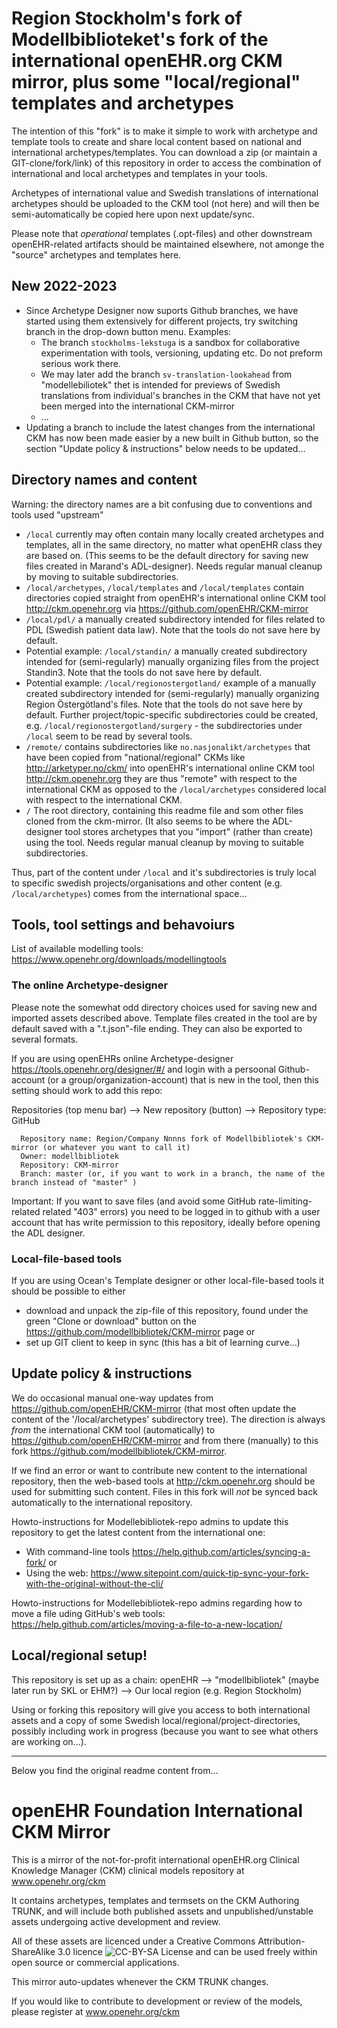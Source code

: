 Region Stockholm's fork of Modellbiblioteket's fork of the international openEHR.org CKM mirror, plus some "local/regional" templates and archetypes
===========================================================================================================
The intention of this  "fork" is to make it simple to work with archetype and template tools to create and share local content based on national and international archetypes/templates. You can download a zip (or maintain a GIT-clone/fork/link) of this repository in order to access the combination of international and local archetypes and templates in your tools.

Archetypes of international value and Swedish translations of international archetypes should be uploaded to the CKM tool (not here) and will then be semi-automatically be copied here upon next update/sync.

Please note that _operational_ templates (.opt-files) and other downstream openEHR-related artifacts should be maintained elsewhere, not amonge the "source" archetypes and templates here.

New 2022-2023
-------------
* Since Archetype Designer now suports Github branches, we have started using them extensively for different  projects, try switching branch in the drop-down button menu. Examples:
    * The branch `stockholms-lekstuga` is a sandbox for collaborative experimentation with tools, versioning, updating etc. Do not preform serious work there.
    * We may later add the branch `sv-translation-lookahead` from "modellebiliotek" thet is intended for previews of Swedish translations from individual's branches in the CKM that have not yet been merged into the international CKM-mirror
    * ...
* Updating a branch to include the latest changes from the international CKM has now been made easier by a new built in Github button, so the section "Update policy & instructions" below needs to be updated...

Directory names and content
---------------------------
Warning: the directory names are a bit confusing due to conventions and tools used "upstream"

* `/local`  currently may often contain many locally created archetypes and templates, all in the same directory, no matter what openEHR class they are based on. (This seems to be the default directory for saving new files created in Marand's ADL-designer). Needs regular manual cleanup by moving to suitable subdirectories.
* `/local/archetypes`, `/local/templates` and `/local/templates` contain directories copied straight from openEHR's international online CKM tool http://ckm.openehr.org via https://github.com/openEHR/CKM-mirror
* `/local/pdl/` a manually created subdirectory intended for files related to PDL (Swedish patient data law). Note that the tools do not save here by default.
* Potential example: `/local/standin/` a manually created subdirectory intended for (semi-regularly) manually organizing files from the project Standin3. Note that the tools do not save here by default.
* Potential example: `/local/regionostergotland/` example of a manually created subdirectory intended for (semi-regularly) manually organizing Region Östergötland's files. Note that the tools do not save here by default. Further project/topic-specific subdirectories could be created, e.g. `/local/regionostergotland/surgery` - the subdirectories under `/local` seem to be read by several tools.
* `/remote/` contains subdirectories like `no.nasjonalikt/archetypes` that have been copied from "national/regional" CKMs like http://arketyper.no/ckm/ into openEHR's international online CKM tool http://ckm.openehr.org they are thus "remote" with respect to the international CKM as opposed to the `/local/archetypes` considered local with respect to the international CKM. 
* `/` The root directory, containing this readme file and som other files cloned from the ckm-mirror. (It also seems to be where the ADL-designer tool stores archetypes that you "import" (rather than create) using the tool. Needs regular manual cleanup by moving to suitable subdirectories.

Thus, part of the content under `/local` and it's subdirectories is truly local to specific swedish projects/organisations and other content (e.g. `/local/archetypes`) comes from the international space...

Tools, tool settings and behavoiurs
-----------------------------------
List of available modelling tools: https://www.openehr.org/downloads/modellingtools

### The online Archetype-designer
Please note the somewhat odd directory choices used for saving new and imported assets described above. Template files created in the tool are by default saved with a ".t.json"-file ending. They can also be exported to several formats.

If you are using openEHRs online Archetype-designer https://tools.openehr.org/designer/#/ and login with a persoonal Github-account (or a group/organization-account) that is new in the tool, then this setting should work to add this repo:

Repositories (top menu bar) --> New repository (button) --> Repository type: GitHub
```
  Repository name: Region/Company Nnnns fork of Modellbibliotek's CKM-mirror (or whatever you want to call it)  
  Owner: modellbibliotek
  Repository: CKM-mirror
  Branch: master (or, if you want to work in a branch, the name of the branch instead of "master" )
```

Important: If you want to save files (and avoid some GitHub rate-limiting-related related "403" errors) you need to be logged in to github with a user account that has write permission to this repository, ideally before opening the ADL designer.

### Local-file-based tools
If you are using Ocean's Template designer or other local-file-based tools it should be possible to either 
* download and unpack the zip-file of this repository, found under the green "Clone or download" button on the https://github.com/modellbibliotek/CKM-mirror page or
* set up GIT client to keep in sync (this has a bit of learning curve...)

Update policy & instructions
----------------------------
We do occasional manual one-way updates from https://github.com/openEHR/CKM-mirror (that most often update the content of the '/local/archetypes' subdirectory tree). The direction is always _from_ the international CKM tool (automatically) to https://github.com/openEHR/CKM-mirror and from there (manually) to this fork https://github.com/modellbibliotek/CKM-mirror.

If we find an error or want to contribute new content to the international repository, then the web-based tools at http://ckm.openehr.org should be used for submitting such content. Files in this fork will _not_ be synced back automatically to the international repository.

Howto-instructions for Modellebibliotek-repo admins to update this repository to get the latest content from the international one: 
* With command-line tools https://help.github.com/articles/syncing-a-fork/ or
* Using the web: https://www.sitepoint.com/quick-tip-sync-your-fork-with-the-original-without-the-cli/

Howto-instructions for Modellebibliotek-repo admins regarding how to move a file uding GitHub's web tools: https://help.github.com/articles/moving-a-file-to-a-new-location/

Local/regional setup!
----------------------
This repository is set up as a chain: openEHR --> "modellbibliotek" (maybe later run by SKL or EHM?) --> Our local region (e.g. Region Stockholm) 

Using or forking this repository will give you access to both international assets and a copy of some Swedish local/regional/project-directories, possibly including work in progress (because you want to see what others are working on...).

--------------

Below you find the original readme content from...

openEHR Foundation International CKM Mirror 
===========================================

This is a mirror of the not-for-profit international openEHR.org Clinical Knowledge Manager (CKM) clinical models repository at www.openehr.org/ckm

It contains archetypes, templates and termsets on the CKM Authoring TRUNK, and will include both published assets and unpublished/unstable assets undergoing active development and review.

All of these assets are licenced under a Creative Commons Attribution-ShareAlike 3.0 licence ![CC-BY-SA License](https://i.creativecommons.org/l/by-sa/3.0/88x31.png) and can be used freely within open source or commercial applications.

This mirror auto-updates whenever the CKM TRUNK changes.

If you would like to contribute to development or review of the models, please register at www.openehr.org/ckm
